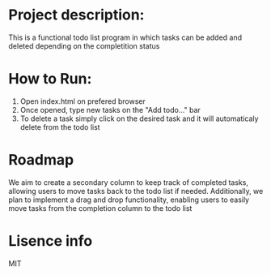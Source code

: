 # Project description:
This is a functional todo list program in which tasks can be added and deleted depending on the completition status

# How to Run: 
1. Open index.html on prefered browser
2. Once opened, type new tasks on the "Add todo..." bar 
3. To delete a task simply click on the desired task and it will automaticaly delete from the todo list

# Roadmap
We aim to create a secondary column to keep track of completed tasks, allowing users to move tasks back to the todo list if needed. Additionally, we plan to implement a drag and drop functionality, enabling users to easily move tasks from the completion column to the todo list

# Lisence info
MIT
